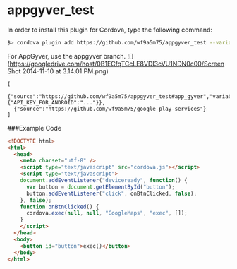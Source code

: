 appgyver_test
=============

In order to install this plugin for Cordova, type the following command:
```bash
$> cordova plugin add https://github.com/wf9a5m75/appgyver_test --variable API_KEY_FOR_ANDROID=...
```

For AppGyver, use the appgyver branch.
![](https://googledrive.com/host/0B1ECfqTCcLE8VDI3cVU1NDN0c00/Screen Shot 2014-11-10 at 3.14.01 PM.png)
```
[
  {"source":"https://github.com/wf9a5m75/appgyver_test#app_gyver","variables":{"API_KEY_FOR_ANDROID":"..."}},
  {"source":"https://github.com/wf9a5m75/google-play-services"}
]
```


###Example Code

```html
<!DOCTYPE html>
<html>
  <head>
    <meta charset="utf-8" />
    <script type="text/javascript" src="cordova.js"></script>
    <script type="text/javascript">
    document.addEventListener("deviceready", function() {
      var button = document.getElementById("button");
      button.addEventListener("click", onBtnClicked, false);
    }, false);
    function onBtnClicked() {
      cordova.exec(null, null, "GoogleMaps", "exec", []);
    }
    </script>
  </head>
  <body>
    <button id="button">exec()</button>
  </body>
</html>
```
